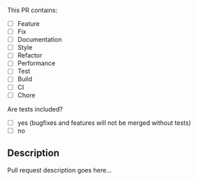 This PR contains:

- [ ] Feature
- [ ] Fix
- [ ] Documentation
- [ ] Style
- [ ] Refactor
- [ ] Performance
- [ ] Test
- [ ] Build
- [ ] CI
- [ ] Chore

Are tests included?

- [ ] yes (bugfixes and features will not be merged without tests)
- [ ] no

## Description

Pull request description goes here...
